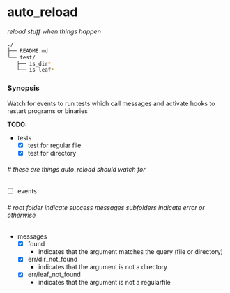 # auto_reload  
_reload stuff when things happen_  

```bash
./
├── README.md
└── test/
   ├── is_dir*
   └── is_leaf*
```  

### Synopsis  
Watch for events to run tests which call messages and activate hooks to restart programs or binaries  

__TODO:__  
 - tests  
   - [x] test for regular file  
   - [x] test for directory  
###### \# these are things auto_reload should watch for  
 - [ ] events
###### \# root folder indicate success messages subfolders indicate error or otherwise  
 - messages
   - [x] found  
     - indicates that the argument matches the query (file or directory)  
   - [x] err/dir_not_found  
     - indicates that the argument is not a directory  
   - [x] err/leaf_not_found  
     - indicates that the argument is not a regularfile  
